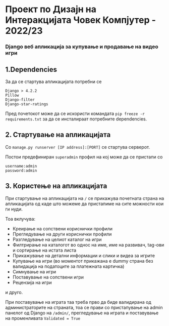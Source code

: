 # Проект по Дизајн на Интеракцијата Човек Компјутер - 2022/23 

### Django веб апликација за купување и продавање на видео игри ####


## 1.Dependencies
За да се стартува апликацијата потребни се 

`Django > 4.2.2`<br>
`Pillow`<br>
`Django-filter`<br>
`Django-star-ratings`

Пред почетокот може да се искористи командата `pip freeze -r requirements.txt` за да се инсталираат потребните dependencies.

## 2. Стартување на апликацијата ##
Со `manage.py runserver [IP address]:[PORT]` се стартува серверот. <br>

Постои предефиниран `superadmin` профил на кој може да се пристапи со 

`username:admin` <br>
`password:admin`

## 3. Користење на апликацијата ##

При стартување на апликацијата на `/` се прикажува почетната страна на апликацијата од каде што можеме да пристапиме на сите можности кои ги нуди.

Тоа вклучува:
* Креирање на сопствени кориснички профили
* Прегледување на други кориснички профили
* Разгледување на целиот каталог на игри
* Филтрирање на каталогот во однос на име, име на развивач, tag-ови и сортирање на истата листа
* Прикажување на детални информации и слики и видеа за игрите
* Купување на игри (во моментот прикажана е dummy страна без валидација на податоците за платежната картичка)
* Симнување на игри
* Поставување на сопствени игри
* Рецензија на игри

и друго.

При поставување на играта таа треба прво да биде валидирана од администраторите на страната, тоа се прави со пристапување на admin панелот од Django на `/admin/`, прегледување на играта и поставување на променливата `Validated = True`



